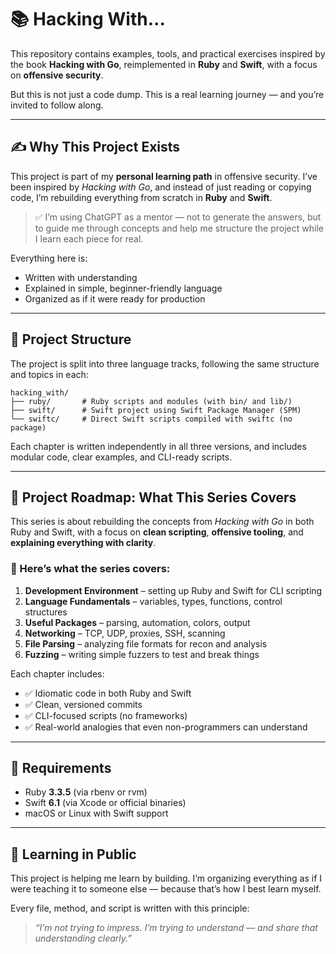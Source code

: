 # 📚 Hacking With...

This repository contains examples, tools, and practical exercises inspired by the book **Hacking with Go**, reimplemented in **Ruby** and **Swift**, with a focus on **offensive security**.

But this is not just a code dump. This is a real learning journey — and you’re invited to follow along.

---

## ✍️ Why This Project Exists

This project is part of my **personal learning path** in offensive security. I’ve been inspired by *Hacking with Go*, and instead of just reading or copying code, I’m rebuilding everything from scratch in **Ruby** and **Swift**.

> ✅ I’m using ChatGPT as a mentor — not to generate the answers, but to guide me through concepts and help me structure the project while I learn each piece for real.

Everything here is:
- Written with understanding
- Explained in simple, beginner-friendly language
- Organized as if it were ready for production

---

## 🧱 Project Structure

The project is split into three language tracks, following the same structure and topics in each:

```
hacking_with/
├── ruby/       # Ruby scripts and modules (with bin/ and lib/)
├── swift/      # Swift project using Swift Package Manager (SPM)
└── swiftc/     # Direct Swift scripts compiled with swiftc (no package)
```

Each chapter is written independently in all three versions, and includes modular code, clear examples, and CLI-ready scripts.

---

## 🔧 Project Roadmap: What This Series Covers

This series is about rebuilding the concepts from *Hacking with Go* in both Ruby and Swift, with a focus on **clean scripting**, **offensive tooling**, and **explaining everything with clarity**.

### 🧭 Here’s what the series covers:

1. **Development Environment** – setting up Ruby and Swift for CLI scripting  
2. **Language Fundamentals** – variables, types, functions, control structures  
3. **Useful Packages** – parsing, automation, colors, output  
4. **Networking** – TCP, UDP, proxies, SSH, scanning  
5. **File Parsing** – analyzing file formats for recon and analysis  
6. **Fuzzing** – writing simple fuzzers to test and break things  

Each chapter includes:

- ✅ Idiomatic code in both Ruby and Swift  
- ✅ Clean, versioned commits  
- ✅ CLI-focused scripts (no frameworks)  
- ✅ Real-world analogies that even non-programmers can understand

---

## 🔧 Requirements

- Ruby **3.3.5** (via rbenv or rvm)
- Swift **6.1** (via Xcode or official binaries)
- macOS or Linux with Swift support

---

## 🚀 Learning in Public

This project is helping me learn by building. I’m organizing everything as if I were teaching it to someone else — because that’s how I best learn myself.

Every file, method, and script is written with this principle:

> *“I’m not trying to impress. I’m trying to understand — and share that understanding clearly.”*
